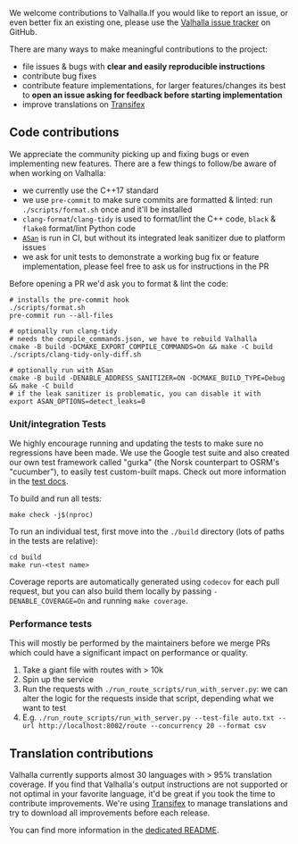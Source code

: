 We welcome contributions to Valhalla.If you would like to report an issue, or even better fix an existing one, please use the [Valhalla issue tracker](https://github.com/valhalla/valhalla/issues) on GitHub.

There are many ways to make meaningful contributions to the project:
- file issues & bugs with **clear and easily reproducible instructions**
- contribute bug fixes
- contribute feature implementations, for larger features/changes its best to **open an issue asking for feedback before starting implementation**
- improve translations on [Transifex](https://www.transifex.com/valhalla/valhalla-phrases/locales-en-us-json--transifex/)

## Code contributions

We appreciate the community picking up and fixing bugs or even implementing new features. There are a few things to follow/be aware of when working on Valhalla:
- we currently use the C++17 standard
- we use `pre-commit` to make sure commits are formatted & linted: run `./scripts/format.sh` once and it'll be installed
- `clang-format`/`clang-tidy` is used to format/lint the C++ code, `black` & `flake8` format/lint Python code
- [`ASan`](https://clang.llvm.org/docs/AddressSanitizer.html) is run in CI, but without its integrated leak sanitizer due to platform issues
- we ask for unit tests to demonstrate a working bug fix or feature implementation, please feel free to ask us for instructions in the PR

Before opening a PR we'd ask you to format & lint the code:
```
# installs the pre-commit hook
./scripts/format.sh
pre-commit run --all-files

# optionally run clang-tidy
# needs the compile_commands.json, we have to rebuild Valhalla
cmake -B build -DCMAKE_EXPORT_COMPILE_COMMANDS=On && make -C build
./scripts/clang-tidy-only-diff.sh

# optionally run with ASan
cmake -B build -DENABLE_ADDRESS_SANITIZER=ON -DCMAKE_BUILD_TYPE=Debug && make -C build
# if the leak sanitizer is problematic, you can disable it with 
export ASAN_OPTIONS=detect_leaks=0
```

### Unit/integration Tests

We highly encourage running and updating the tests to make sure no regressions have been made. We use the Google test suite and also created our own test framework called "gurka" (the Norsk counterpart to OSRM's "cucumber"), to easily test custom-built maps. Check out more information in the [test docs](test/gurka/README.md).

To build and run all tests:

```
make check -j$(nproc)
```

To run an individual test, first move into the `./build` directory (lots of paths in the tests are relative):

```
cd build
make run-<test name>
```

Coverage reports are automatically generated using `codecov` for each pull request, but you can also build them locally by passing `-DENABLE_COVERAGE=On` and running `make coverage`.

### Performance tests

This will mostly be performed by the maintainers before we merge PRs which could have a significant impact on performance or quality.

1. Take a giant file with routes with > 10k
2. Spin up the service
3. Run the requests with `./run_route_scripts/run_with_server.py`: we can alter the logic for the requests inside that script, depending what we want to test
4. E.g. `./run_route_scripts/run_with_server.py --test-file auto.txt --url http://localhost:8002/route --concurrency 20 --format csv`


## Translation contributions

Valhalla currently supports almost 30 languages with > 95% translation coverage. If you find that Valhalla's output instructions are not supported or not optimal in your favorite language, it'd be great if you took the time to contribute improvements. We're using [Transifex](https://www.transifex.com/valhalla/valhalla-phrases/locales-en-us-json--transifex/) to manage translations and try to download all improvements before each release.

You can find more information in the [dedicated README](locales/README.md).
